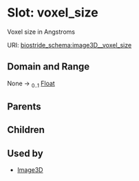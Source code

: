 
# Slot: voxel_size

Voxel size in Angstroms

URI: [biostride_schema:image3D__voxel_size](https://w3id.org/biostride/schema/image3D__voxel_size)


## Domain and Range

None &#8594;  <sub>0..1</sub> [Float](types/Float.md)

## Parents


## Children


## Used by

 * [Image3D](Image3D.md)

